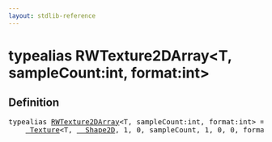 ```yaml
---
layout: stdlib-reference
---
```


# typealias RWTexture2DArray\<T, sampleCount:int, format:int\>

## Definition

<pre>
<span class='code_keyword'>typealias</span> <a href="/stdlib-reference/types/RWTexture2DArray">RWTexture2DArray</a>&lt;T, sampleCount:<span class="code_keyword">int</span>, format:<span class="code_keyword">int</span>&gt; = 
    <a href="/stdlib-reference/types/Texture/index" class="code_type">_Texture</a>&lt;T, <a href="/stdlib-reference/types/Shape2D/index" class="code_type">__Shape2D</a>, 1, 0, sampleCount, 1, 0, 0, format&gt;;
</pre>


